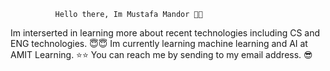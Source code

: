               Hello there, Im Mustafa Mandor 👋👋                                                              
Im interserted in learning more about recent technologies including CS and ENG technologies. 😇😇
Im currently learning machine learning and AI at AMIT Learning. ⭐⭐
You can reach me by sending to my email address. 😎
